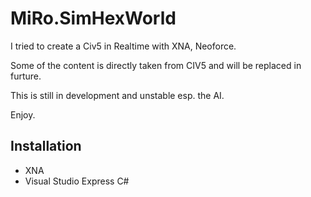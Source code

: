 MiRo.SimHexWorld
================
I tried to create a Civ5 in Realtime with XNA, Neoforce.

Some of the content is directly taken from CIV5 and will be replaced in furture.

This is still in development and unstable esp. the AI.

Enjoy.

Installation
------------
* XNA
* Visual Studio Express C#